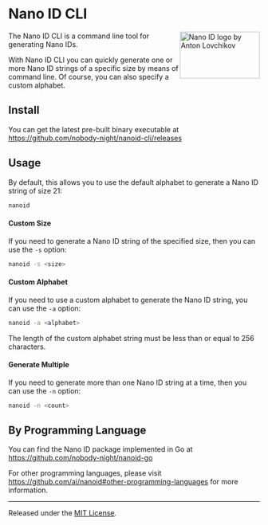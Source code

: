 # Nano ID CLI

<img src="https://ai.github.io/nanoid/logo.svg" align="right" alt="Nano ID logo by Anton Lovchikov" width="160" height="94">

The Nano ID CLI is a command line tool for generating Nano IDs. 

With Nano ID CLI you can quickly generate one or more Nano ID strings of a specific size by means of command line. Of course, you can also specify a custom alphabet.

## Install
You can get the latest pre-built binary executable at https://github.com/nobody-night/nanoid-cli/releases

## Usage
By default, this allows you to use the default alphabet to generate a Nano ID string of size 21:
```bash
nanoid
```

#### Custom Size
If you need to generate a Nano ID string of the specified size, then you can use the `-s` option:
```bash
nanoid -s <size>
```

#### Custom Alphabet
If you need to use a custom alphabet to generate the Nano ID string, you can use the `-a` option:
```bash
nanoid -a <alphabet>
```
The length of the custom alphabet string must be less than or equal to 256 characters.

#### Generate Multiple
If you need to generate more than one Nano ID string at a time, then you can use the `-n` option:
```bash
nanoid -n <count>
```

## By Programming Language
You can find the Nano ID package implemented in Go at https://github.com/nobody-night/nanoid-go

For other programming languages, please visit https://github.com/ai/nanoid#other-programming-languages for more information.

<hr>

Released under the [MIT License](LICENSE).
